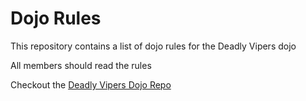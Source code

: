 Dojo Rules
==========

This repository contains a list of dojo rules for the Deadly Vipers dojo

All members should read the rules

Checkout the [Deadly Vipers Dojo Repo](https://github.com/deadlyvipers)

